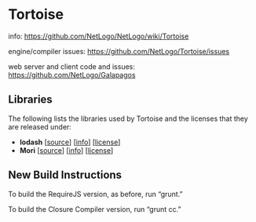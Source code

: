 # Tortoise

info: https://github.com/NetLogo/NetLogo/wiki/Tortoise

engine/compiler issues: https://github.com/NetLogo/Tortoise/issues

web server and client code and issues: https://github.com/NetLogo/Galapagos

## Libraries

The following lists the libraries used by Tortoise and the licenses that they are released under:

  * **lodash** [[source](https://github.com/lodash/lodash)] [[info](http://lodash.com/)] [[license](https://raw.githubusercontent.com/dojo/dojo/c84bf39e40acb310e63ebd7802ce3773b8525abb/LICENSE)]
  * **Mori** [[source](https://github.com/swannodette/mori)] [[info](http://swannodette.github.io/mori/)] [[license](http://www.eclipse.org/legal/epl-v10.html)]

## New Build Instructions

To build the RequireJS version, as before, run “grunt.”

To build the Closure Compiler version, run “grunt cc.”
